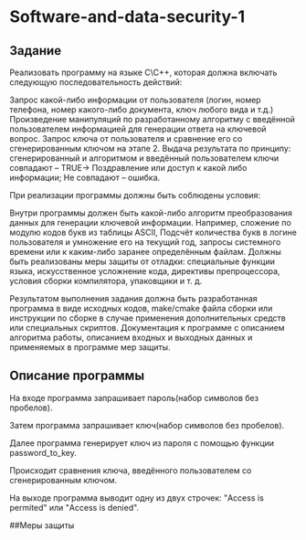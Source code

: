 # Software-and-data-security-1

## Задание

Реализовать программу на языке C\C++, которая должна включать следующую последовательность действий:

Запрос какой-либо информации от пользователя (логин, номер телефона, номер какого-либо документа, ключ любого вида и т.д.)
Произведение манипуляций по разработанному алгоритму с введённой пользователем информацией для генерации ответа на ключевой вопрос.
Запрос ключа от пользователя и сравнение его со сгенерированным ключом на этапе 2.
Выдача результата по принципу: сгенерированный и алгоритмом и введённый пользователем ключи совпадают – TRUE-> Поздравление или доступ к какой либо информации; Не совпадают – ошибка.

При реализации программы должны быть соблюдены условия:

Внутри программы должен быть какой-либо алгоритм преобразования данных для генерации ключевой информации. Например, сложение по модулю кодов букв из таблицы ASCII, Подсчёт количества букв в логине пользователя и умножение его на текущий год, запросы системного времени или к каким-либо заранее определённым файлам.
Должны быть реализованы меры защиты от отладки: специальные функции языка, искусственное усложнение кода, директивы препроцессора, условия сборки компилятора, упаковщики и т. д.

Результатом выполнения задания должна быть разработанная программа в виде исходных кодов, make/cmake файла сборки или инструкции по сборке в случае применения дополнительных средств или специальных скриптов. Документация к программе с описанием алгоритма работы, описанием входных и выходных данных и применяемых в программе мер защиты.

## Описание программы

На входе программа запрашивает пароль(набор символов без пробелов).

Затем программа запрашивает ключ(набор символов без пробелов).

Далее программа генерирует ключ из пароля с помощью функции password_to_key.

Происходит сравнения ключа, введённого пользователем со сгенерированным ключом.

На выходе программа выводит одну из двух строчек: "Access is permited" или "Access is denied".

##Меры защиты

